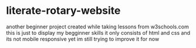 # literate-rotary-website
another beginner project created while taking lessons from w3schools.com
this is just to display my begginner skills 
it only consists of html and css and its not mobile responsive yet 
im still trying to improve it for now 
